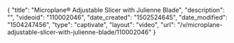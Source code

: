 {
    "title": "Microplane&reg; Adjustable Slicer with Julienne Blade",
    "description": "",
    "videoid": "110002046",
    "date_created": "1502524645",
    "date_modified": "1504247456",
    "type": "captivate",
    "layout": "video",
    "url": "\/v\/microplane-adjustable-slicer-with-julienne-blade\/110002046"
}